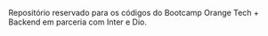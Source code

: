 Repositório reservado para os códigos do Bootcamp Orange Tech + Backend em parceria com Inter e Dio.
